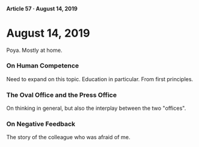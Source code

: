 #### Article 57 · August 14, 2019

# August 14, 2019

Poya. Mostly at home.

### On Human Competence

Need to expand on this topic. Education in particular. From first principles.

### The Oval Office and the Press Office

On thinking in general, but also the interplay between the two "offices".

### On Negative Feedback

The story of the colleague who was afraid of me.